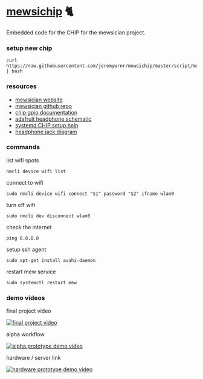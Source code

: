 [mewsichip](http://mewsician.win) :cat2:
========================================

Embedded code for the CHIP for the mewsician project.


### setup new chip

    curl https://raw.githubusercontent.com/jeremywrnr/mewsichip/master/script/mewsetup.sh | bash


### resources

- [mewsician website](http://mewsician.win)
- [mewsician github repo](https://github.com/radiolarian/mewsician)
- [chip gpio documentation](http://docs.getchip.com/chip.html#physical-connectors)
- [adafruit headphone schematic](https://cdn-shop.adafruit.com/product-files/1699/STX3120.pdf)
- [systemd CHIP setup help](https://github.com/fordsfords/blink)
- [headphone jack diagram](http://www.cablechick.com.au/resources/image/trrs-diagram2.jpg)


### commands

list wifi spots

    nmcli device wifi list

connect to wifi

    sudo nmcli device wifi connect "$1" password "$2" ifname wlan0

turn off wifi

    sudo nmcli dev disconnect wlan0

check the internet

    ping 8.8.8.8

setup ssh agent

    sudo apt-get install avahi-daemon

restart mew service

    sudo systemctl restart mew


### demo videos

final project video

[![final project video](http://img.youtube.com/vi/hWpbkYcAkbg/0.jpg)](http://www.youtube.com/watch?v=hWpbkYcAkbg)

alpha workflow

[![alpha prototype demo video](http://img.youtube.com/vi/-4KjWFd3zv4/0.jpg)](http://www.youtube.com/watch?v=-4KjWFd3zv4)

hardware / server link

[![hardware prototype demo video](http://img.youtube.com/vi/5e9CuM0uRTQ/0.jpg)](http://www.youtube.com/watch?v=5e9CuM0uRTQ)

